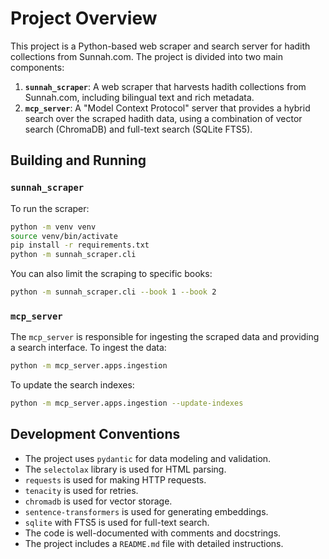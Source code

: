 # Project Overview

This project is a Python-based web scraper and search server for hadith collections from Sunnah.com. The project is divided into two main components:

1.  **`sunnah_scraper`**: A web scraper that harvests hadith collections from Sunnah.com, including bilingual text and rich metadata.
2.  **`mcp_server`**: A "Model Context Protocol" server that provides a hybrid search over the scraped hadith data, using a combination of vector search (ChromaDB) and full-text search (SQLite FTS5).

## Building and Running

### `sunnah_scraper`

To run the scraper:

```bash
python -m venv venv
source venv/bin/activate
pip install -r requirements.txt
python -m sunnah_scraper.cli
```

You can also limit the scraping to specific books:

```bash
python -m sunnah_scraper.cli --book 1 --book 2
```

### `mcp_server`

The `mcp_server` is responsible for ingesting the scraped data and providing a search interface. To ingest the data:

```bash
python -m mcp_server.apps.ingestion
```

To update the search indexes:

```bash
python -m mcp_server.apps.ingestion --update-indexes
```

## Development Conventions

*   The project uses `pydantic` for data modeling and validation.
*   The `selectolax` library is used for HTML parsing.
*   `requests` is used for making HTTP requests.
*   `tenacity` is used for retries.
*   `chromadb` is used for vector storage.
*   `sentence-transformers` is used for generating embeddings.
*   `sqlite` with FTS5 is used for full-text search.
*   The code is well-documented with comments and docstrings.
*   The project includes a `README.md` file with detailed instructions.
